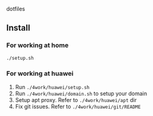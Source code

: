dotfiles

## Install

### For working at home

```bash
./setup.sh
```

### For working at huawei

1. Run `./4work/huawei/setup.sh`
2. Run `./4work/huawei/domain.sh` to setup your domain
3. Setup apt proxy. Refer to `./4work/huawei/apt` dir
4. Fix git issues. Refer to `./4work/huawei/git/README`
